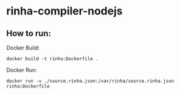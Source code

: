 # rinha-compiler-nodejs

## How to run:
Docker Build:
```
docker build -t rinha:Dockerfile .
```
Docker Run:
```
docker run -v ./source.rinha.json:/var/rinha/source.rinha.json rinha:Dockerfile
```


